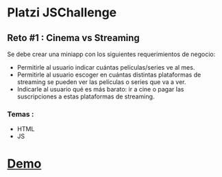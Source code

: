 # Platzi JSChallenge 
## Reto #1 : Cinema vs Streaming

Se debe crear una miniapp con los siguientes requerimientos de negocio:
- Permitirle al usuario indicar cuántas películas/series ve al mes.
- Permitirle al usuario escoger en cuántas distintas plataformas de streaming se pueden ver las películas o series que va a ver.
- Indicarle al usuario qué es más barato: ir a cine o pagar las suscripciones a estas plataformas de streaming.

### Temas :
- HTML
- JS

# [Demo](https://martin25zxc.github.io/platzi-jschallenge-reto1/) 

